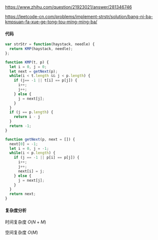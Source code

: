 https://www.zhihu.com/question/21923021/answer/281346746

https://leetcode-cn.com/problems/implement-strstr/solution/bang-ni-ba-kmpsuan-fa-xue-ge-tong-tou-ming-ming-ba/

#### 代码

```javascript
var strStr = function(haystack, needle) {
  return KMP(haystack, needle);
};

function KMP(t, p) {
  let i = 0, j = 0;
  let next = getNext(p);
  while(i < t.length && j < p.length) {
    if (j== -1 || t[i] == p[j]) {
      i++;
      j++;
    } else {
      j = next[j];
    }
  }
  if (j == p.length) {
    return i - j
  }
  return -1;
}

function getNext(p, next = []) {
  next[0] = -1;
  let i = 0, j = -1;
  while(i < p.length) {
    if (j == -1 || p[i] == p[j]) {
      i++;
      j++;
      next[i] = j;
    } else {
      j = next[j];
    }
  }
  return next;
}
```

#### 复杂度分析

时间复杂度	$O(N+M)$

空间复杂度	$O(M)$